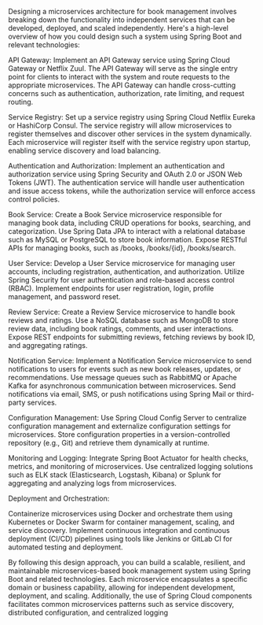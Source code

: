 Designing a microservices architecture for book management involves breaking down the functionality into independent services that can be developed, deployed, and scaled independently. Here's a high-level overview of how you could design such a system using Spring Boot and relevant technologies:

API Gateway:
    Implement an API Gateway service using Spring Cloud Gateway or Netflix Zuul. The API Gateway will serve as the single entry point for clients to interact with the system and route requests to the appropriate microservices.
    The API Gateway can handle cross-cutting concerns such as authentication, authorization, rate limiting, and request routing.

Service Registry:
    Set up a service registry using Spring Cloud Netflix Eureka or HashiCorp Consul. The service registry will allow microservices to register themselves and discover other services in the system dynamically.
    Each microservice will register itself with the service registry upon startup, enabling service discovery and load balancing.

Authentication and Authorization:
    Implement an authentication and authorization service using Spring Security and OAuth 2.0 or JSON Web Tokens (JWT).
    The authentication service will handle user authentication and issue access tokens, while the authorization service will enforce access control policies.

Book Service:
    Create a Book Service microservice responsible for managing book data, including CRUD operations for books, searching, and categorization.
    Use Spring Data JPA to interact with a relational database such as MySQL or PostgreSQL to store book information.
    Expose RESTful APIs for managing books, such as /books, /books/{id}, /books/search.

User Service:
    Develop a User Service microservice for managing user accounts, including registration, authentication, and authorization.
    Utilize Spring Security for user authentication and role-based access control (RBAC).
    Implement endpoints for user registration, login, profile management, and password reset.

Review Service:
    Create a Review Service microservice to handle book reviews and ratings.
    Use a NoSQL database such as MongoDB to store review data, including book ratings, comments, and user interactions.
    Expose REST endpoints for submitting reviews, fetching reviews by book ID, and aggregating ratings.

Notification Service:
    Implement a Notification Service microservice to send notifications to users for events such as new book releases, updates, or recommendations.
    Use message queues such as RabbitMQ or Apache Kafka for asynchronous communication between microservices.
    Send notifications via email, SMS, or push notifications using Spring Mail or third-party services.

Configuration Management:
    Use Spring Cloud Config Server to centralize configuration management and externalize configuration settings for microservices.
    Store configuration properties in a version-controlled repository (e.g., Git) and retrieve them dynamically at runtime.

Monitoring and Logging:
    Integrate Spring Boot Actuator for health checks, metrics, and monitoring of microservices.
    Use centralized logging solutions such as ELK stack (Elasticsearch, Logstash, Kibana) or Splunk for aggregating and analyzing logs from microservices.

Deployment and Orchestration:

Containerize microservices using Docker and orchestrate them using Kubernetes or Docker Swarm for container management, scaling, and service discovery.
Implement continuous integration and continuous deployment (CI/CD) pipelines using tools like Jenkins or GitLab CI for automated testing and deployment.

By following this design approach, you can build a scalable, resilient, and maintainable microservices-based book management system using Spring Boot and related technologies. Each microservice encapsulates a specific domain or business capability, allowing for independent development, deployment, and scaling. Additionally, the use of Spring Cloud components facilitates common microservices patterns such as service discovery, distributed configuration, and centralized logging